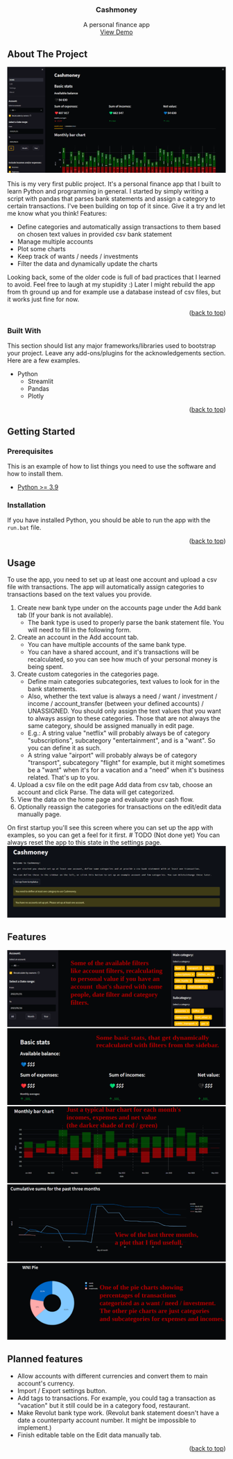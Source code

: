  <h3 align="center">Cashmoney</h3>

  <p align="center">
    A personal finance app
    <br />
    <a href="https://boud96-cashmoney-home-live-demo-d4hd1j.streamlit.app/">View Demo</a>
  </p>


<!-- ABOUT THE PROJECT -->
## About The Project

![Homepage][home-screenshot]

This is my very first public project. It's a personal finance app that I built to learn Python and programming in general. I started by simply writing a script with pandas that parses bank statements and assign a category to certain transactions. I've been building on top of it since. Give it a try and let me know what you think!
Features:
* Define categories and automatically assign transactions to them based on chosen text values in provided csv bank statement
* Manage multiple accounts
* Plot some charts
* Keep track of wants / needs / investments
* Filter the data and dynamically update the charts

Looking back, some of the older code is full of bad practices that I learned to avoid. Feel free to laugh at my stupidity :)
Later I might rebuild the app from th ground up and for example use a database instead of csv files, but it works just fine for now.


<p align="right">(<a href="#readme-top">back to top</a>)</p>



### Built With

This section should list any major frameworks/libraries used to bootstrap your project. Leave any add-ons/plugins for the acknowledgements section. Here are a few examples.

* Python
  * Streamlit
  * Pandas
  * Plotly

<p align="right">(<a href="#readme-top">back to top</a>)</p>

<!-- GETTING STARTED -->
## Getting Started

### Prerequisites

This is an example of how to list things you need to use the software and how to install them.
* <a href="https://www.python.org/downloads/">Python >= 3.9 </a> 

### Installation

If you have installed Python, you should be able to run the app with the `run.bat` file.

<p align="right">(<a href="#readme-top">back to top</a>)</p>

<!-- USAGE EXAMPLES -->
## Usage

To use the app, you need to set up at least one account and upload a csv file with transactions. The app will automatically assign categories to transactions based on the text values you provide.
1. Create new bank type under on the accounts page under the Add bank tab (If your bank is not available).
   - The bank type is used to properly parse the bank statement file. You will need to fill in the following form.
2. Create an account in the Add account tab. 
   - You can have multiple accounts of the same bank type. 
   - You can have a shared account, and it's transactions will be recalculated, so you can see how much of your personal money is being spent.
3. Create custom categories in the categories page.
   - Define main categories subcategories, text values to look for in the bank statements. 
   - Also, whether the text value is always a need / want / investment / income / account_transfer (between your defined accounts) / UNASSIGNED. You should only assign the text values that you want to always assign to these categories. Those that are not always the same category, should be assigned manually in edit page.
   - E.g.: A string value "netflix" will probably always be of category "subscriptions", subcategory "entertainment", and is a "want". So you can define it as such.
   - A string value "airport" will probably always be of category "transport", subcategory "flight" for example, but it might sometimes be a "want" when it's for a vacation and a "need" when it's business related. That's up to you.
4. Upload a csv file on the edit page Add data from csv tab, choose an account and click Parse. The data will get categorized.
5. View the data on the home page and evaluate your cash flow. 
6. Optionally reassign the categories for transactions on the edit/edit data manually page.


On first startup you'll see this screen where you can set up the app with examples, so you can get a feel for it first. # TODO (Not done yet) You can always reset the app to this state in the settings page.
![Homepage-startup][home-startup-screenshot]

## Features
![home-filters-screenshot][home-filters-screenshot]
![home-stats-screenshot][home-stats-screenshot]
![home-bar-screenshot][home-bar-screenshot]
![home-line-screenshot][home-line-screenshot]
![home-pie-screenshot][home-pie-screenshot]

<!-- PLANNED -->
## Planned features
- Allow accounts with different currencies and convert them to main account's currency.
- Import / Export settings button.
- Add tags to transactions. For example, you could tag a transaction as "vacation" but it still could be in a category food, restaurant.
- Make Revolut bank type work. (Revolut bank statement doesn't have a date a counterparty account number. It might be impossible to implement.)
- Finish editable table on the Edit data manually tab.

<p align="right">(<a href="#readme-top">back to top</a>)</p>



<!-- MARKDOWN LINKS & IMAGES -->
<!-- https://www.markdownguide.org/basic-syntax/#reference-style-links -->
[home-screenshot]: img/home.png
[home-startup-screenshot]: img/home_statrup.png
[home-line-screenshot]: img/line.png
[home-bar-screenshot]: img/bar.png
[home-pie-screenshot]: img/pie.png
[home-stats-screenshot]: img/stats.png
[home-filters-screenshot]: img/filters.png
